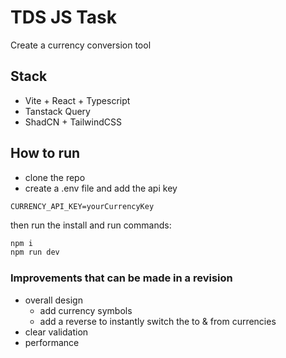 # TDS JS Task

Create a currency conversion tool

## Stack

- Vite + React + Typescript
- Tanstack Query
- ShadCN + TailwindCSS

## How to run

- clone the repo
- create a .env file and add the api key

```
CURRENCY_API_KEY=yourCurrencyKey
```

then run the install and run commands:

```bash
npm i
npm run dev
```

### Improvements that can be made in a revision

- overall design
  - add currency symbols
  - add a reverse to instantly switch the to & from currencies
- clear validation
- performance
